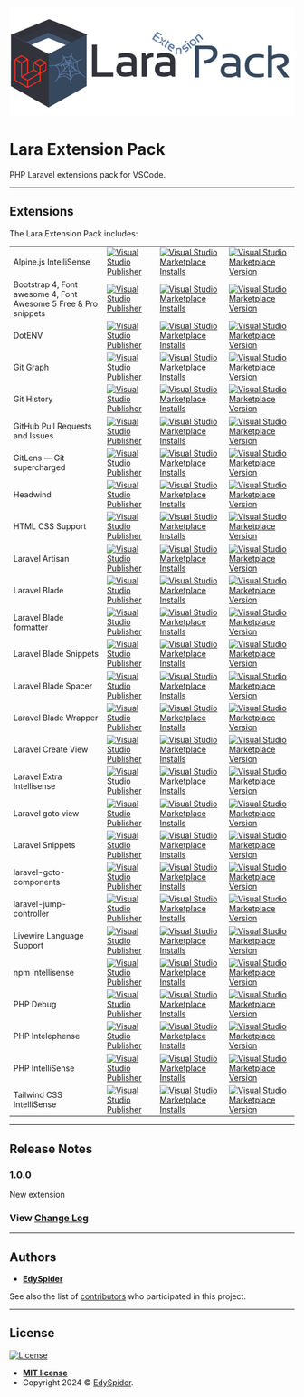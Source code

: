 ![Banner](icon.png)

# Lara Extension Pack

PHP Laravel extensions pack for VSCode.

---

## Extensions

The Lara Extension Pack includes:

<table>
  <tr>
    <td>Alpine.js IntelliSense</td>
    <td>
        <a href="https://marketplace.visualstudio.com/publishers/adrianwilczynski">
          <img alt="Visual Studio Publisher" src="https://img.shields.io/badge/publisher-Adrian Wilczynski-orange">
        </a>
    </td>
    <td>
        <a href="https://marketplace.visualstudio.com/items?itemName=adrianwilczynski.alpine-js-intellisense">
          <img alt="Visual Studio Marketplace Installs" src="https://img.shields.io/visual-studio-marketplace/i/adrianwilczynski.alpine-js-intellisense">
        </a>
    </td>
    <td>
        <a href="https://marketplace.visualstudio.com/items?itemName=adrianwilczynski.alpine-js-intellisense">
          <img alt="Visual Studio Marketplace Version" src="https://img.shields.io/visual-studio-marketplace/v/adrianwilczynski.alpine-js-intellisense">
        </a>
    </td>
  </tr>
  <tr>
    <td>Bootstrap 4, Font awesome 4, Font Awesome 5 Free & Pro snippets</td>
    <td>
        <a href="https://marketplace.visualstudio.com/publishers/thekalinga">
          <img alt="Visual Studio Publisher" src="https://img.shields.io/badge/publisher-Ashok Koyi-orange">
        </a>
    </td>
    <td>
        <a href="https://marketplace.visualstudio.com/items?itemName=thekalinga.bootstrap4-vscode">
          <img alt="Visual Studio Marketplace Installs" src="https://img.shields.io/visual-studio-marketplace/i/thekalinga.bootstrap4-vscode">
        </a>
    </td>
    <td>
        <a href="https://marketplace.visualstudio.com/items?itemName=thekalinga.bootstrap4-vscode">
          <img alt="Visual Studio Marketplace Version" src="https://img.shields.io/visual-studio-marketplace/v/thekalinga.bootstrap4-vscode">
        </a>
    </td>
  </tr>
  <tr>
    <td>DotENV</td>
    <td>
        <a href="https://marketplace.visualstudio.com/publishers/mikestead">
          <img alt="Visual Studio Publisher" src="https://img.shields.io/badge/publisher-mikestead-orange">
        </a>
    </td>
    <td>
        <a href="https://marketplace.visualstudio.com/items?itemName=mikestead.dotenv">
          <img alt="Visual Studio Marketplace Installs" src="https://img.shields.io/visual-studio-marketplace/i/mikestead.dotenv">
        </a>
    </td>
    <td>
        <a href="https://marketplace.visualstudio.com/items?itemName=mikestead.dotenv">
          <img alt="Visual Studio Marketplace Version" src="https://img.shields.io/visual-studio-marketplace/v/mikestead.dotenv">
        </a>
    </td>
  </tr>
  <tr>
    <td>Git Graph</td>
    <td>
        <a href="https://marketplace.visualstudio.com/publishers/mhutchie">
          <img alt="Visual Studio Publisher" src="https://img.shields.io/badge/publisher-mhutchie-orange">
        </a>
    </td>
    <td>
        <a href="https://marketplace.visualstudio.com/items?itemName=mhutchie.git-graph">
          <img alt="Visual Studio Marketplace Installs" src="https://img.shields.io/visual-studio-marketplace/i/mhutchie.git-graph">
        </a>
    </td>
    <td>
        <a href="https://marketplace.visualstudio.com/items?itemName=mhutchie.git-graph">
          <img alt="Visual Studio Marketplace Version" src="https://img.shields.io/visual-studio-marketplace/v/mhutchie.git-graph">
        </a>
    </td>
  </tr>
  <tr>
    <td>Git History</td>
    <td>
        <a href="https://marketplace.visualstudio.com/publishers/donjayamanne">
          <img alt="Visual Studio Publisher" src="https://img.shields.io/badge/publisher-Don Jayamanne-orange">
        </a>
    </td>
    <td>
        <a href="https://marketplace.visualstudio.com/items?itemName=donjayamanne.githistory">
          <img alt="Visual Studio Marketplace Installs" src="https://img.shields.io/visual-studio-marketplace/i/donjayamanne.githistory">
        </a>
    </td>
    <td>
        <a href="https://marketplace.visualstudio.com/items?itemName=donjayamanne.githistory">
          <img alt="Visual Studio Marketplace Version" src="https://img.shields.io/visual-studio-marketplace/v/donjayamanne.githistory">
        </a>
    </td>
  </tr>
  <tr>
    <td>GitHub Pull Requests and Issues</td>
    <td>
        <a href="https://marketplace.visualstudio.com/publishers/GitHub">
          <img alt="Visual Studio Publisher" src="https://img.shields.io/badge/publisher-GitHub-orange">
        </a>
    </td>
    <td>
        <a href="https://marketplace.visualstudio.com/items?itemName=GitHub.vscode-pull-request-github">
          <img alt="Visual Studio Marketplace Installs" src="https://img.shields.io/visual-studio-marketplace/i/GitHub.vscode-pull-request-github">
        </a>
    </td>
    <td>
        <a href="https://marketplace.visualstudio.com/items?itemName=GitHub.vscode-pull-request-github">
          <img alt="Visual Studio Marketplace Version" src="https://img.shields.io/visual-studio-marketplace/v/GitHub.vscode-pull-request-github">
        </a>
    </td>
  </tr>
  <tr>
    <td>GitLens — Git supercharged</td>
    <td>
        <a href="https://marketplace.visualstudio.com/publishers/eamodio">
          <img alt="Visual Studio Publisher" src="https://img.shields.io/badge/publisher-GitKraken-orange">
        </a>
    </td>
    <td>
        <a href="https://marketplace.visualstudio.com/items?itemName=eamodio.gitlens">
          <img alt="Visual Studio Marketplace Installs" src="https://img.shields.io/visual-studio-marketplace/i/eamodio.gitlens">
        </a>
    </td>
    <td>
        <a href="https://marketplace.visualstudio.com/items?itemName=eamodio.gitlens">
          <img alt="Visual Studio Marketplace Version" src="https://img.shields.io/visual-studio-marketplace/v/eamodio.gitlens">
        </a>
    </td>
  </tr>
  <tr>
    <td>Headwind</td>
    <td>
        <a href="https://marketplace.visualstudio.com/publishers/heybourn">
          <img alt="Visual Studio Publisher" src="https://img.shields.io/badge/publisher-Ryan Heybourn-orange">
        </a>
    </td>
    <td>
        <a href="https://marketplace.visualstudio.com/items?itemName=heybourn.headwind">
          <img alt="Visual Studio Marketplace Installs" src="https://img.shields.io/visual-studio-marketplace/i/heybourn.headwind">
        </a>
    </td>
    <td>
        <a href="https://marketplace.visualstudio.com/items?itemName=heybourn.headwind">
          <img alt="Visual Studio Marketplace Version" src="https://img.shields.io/visual-studio-marketplace/v/heybourn.headwind">
        </a>
    </td>
  </tr>
  <tr>
    <td>HTML CSS Support</td>
    <td>
        <a href="https://marketplace.visualstudio.com/publishers/ecmel">
          <img alt="Visual Studio Publisher" src="https://img.shields.io/badge/publisher-ecmel-orange">
        </a>
    </td>
    <td>
        <a href="https://marketplace.visualstudio.com/items?itemName=ecmel.vscode-html-css">
          <img alt="Visual Studio Marketplace Installs" src="https://img.shields.io/visual-studio-marketplace/i/ecmel.vscode-html-css">
        </a>
    </td>
    <td>
        <a href="https://marketplace.visualstudio.com/items?itemName=ecmel.vscode-html-css">
          <img alt="Visual Studio Marketplace Version" src="https://img.shields.io/visual-studio-marketplace/v/ecmel.vscode-html-css">
        </a>
    </td>
  </tr>
  <tr>
    <td>Laravel Artisan</td>
    <td>
        <a href="https://marketplace.visualstudio.com/publishers/ryannaddy">
          <img alt="Visual Studio Publisher" src="https://img.shields.io/badge/publisher-Ryan Naddy-orange">
        </a>
    </td>
    <td>
        <a href="https://marketplace.visualstudio.com/items?itemName=ryannaddy.laravel-artisan">
          <img alt="Visual Studio Marketplace Installs" src="https://img.shields.io/visual-studio-marketplace/i/ryannaddy.laravel-artisan">
        </a>
    </td>
    <td>
        <a href="https://marketplace.visualstudio.com/items?itemName=ryannaddy.laravel-artisan">
          <img alt="Visual Studio Marketplace Version" src="https://img.shields.io/visual-studio-marketplace/v/ryannaddy.laravel-artisan">
        </a>
    </td>
  </tr>
  <tr>
    <td>Laravel Blade</td>
    <td>
        <a href="https://marketplace.visualstudio.com/publishers/amirmarmul">
          <img alt="Visual Studio Publisher" src="https://img.shields.io/badge/publisher-amirmarmul-orange">
        </a>
    </td>
    <td>
        <a href="https://marketplace.visualstudio.com/items?itemName=amirmarmul.laravel-blade-vscode">
          <img alt="Visual Studio Marketplace Installs" src="https://img.shields.io/visual-studio-marketplace/i/amirmarmul.laravel-blade-vscode">
        </a>
    </td>
    <td>
        <a href="https://marketplace.visualstudio.com/items?itemName=amirmarmul.laravel-blade-vscode">
          <img alt="Visual Studio Marketplace Version" src="https://img.shields.io/visual-studio-marketplace/v/amirmarmul.laravel-blade-vscode">
        </a>
    </td>
  </tr>
  <tr>
    <td>Laravel Blade formatter</td>
    <td>
        <a href="https://marketplace.visualstudio.com/publishers/shufo">
          <img alt="Visual Studio Publisher" src="https://img.shields.io/badge/publisher-Shuhei Hayashibara-orange">
        </a>
    </td>
    <td>
        <a href="https://marketplace.visualstudio.com/items?itemName=shufo.vscode-blade-formatter">
          <img alt="Visual Studio Marketplace Installs" src="https://img.shields.io/visual-studio-marketplace/i/shufo.vscode-blade-formatter">
        </a>
    </td>
    <td>
        <a href="https://marketplace.visualstudio.com/items?itemName=shufo.vscode-blade-formatter">
          <img alt="Visual Studio Marketplace Version" src="https://img.shields.io/visual-studio-marketplace/v/shufo.vscode-blade-formatter">
        </a>
    </td>
  </tr>
  <tr>
    <td>Laravel Blade Snippets</td>
    <td>
        <a href="https://marketplace.visualstudio.com/publishers/onecentlin">
          <img alt="Visual Studio Publisher" src="https://img.shields.io/badge/publisher-Winnie Lin-orange">
        </a>
    </td>
    <td>
        <a href="https://marketplace.visualstudio.com/items?itemName=onecentlin.laravel-blade">
          <img alt="Visual Studio Marketplace Installs" src="https://img.shields.io/visual-studio-marketplace/i/onecentlin.laravel-blade">
        </a>
    </td>
    <td>
        <a href="https://marketplace.visualstudio.com/items?itemName=onecentlin.laravel-blade">
          <img alt="Visual Studio Marketplace Version" src="https://img.shields.io/visual-studio-marketplace/v/onecentlin.laravel-blade">
        </a>
    </td>
  </tr>
  <tr>
    <td>Laravel Blade Spacer</td>
    <td>
        <a href="https://marketplace.visualstudio.com/publishers/austenc">
          <img alt="Visual Studio Publisher" src="https://img.shields.io/badge/publisher-Austen Cameron-orange">
        </a>
    </td>
    <td>
        <a href="https://marketplace.visualstudio.com/items?itemName=austenc.laravel-blade-spacer">
          <img alt="Visual Studio Marketplace Installs" src="https://img.shields.io/visual-studio-marketplace/i/austenc.laravel-blade-spacer">
        </a>
    </td>
    <td>
        <a href="https://marketplace.visualstudio.com/items?itemName=austenc.laravel-blade-spacer">
          <img alt="Visual Studio Marketplace Version" src="https://img.shields.io/visual-studio-marketplace/v/austenc.laravel-blade-spacer">
        </a>
    </td>
  </tr>
  <tr>
    <td>Laravel Blade Wrapper</td>
    <td>
        <a href="https://marketplace.visualstudio.com/publishers/IHunte">
          <img alt="Visual Studio Publisher" src="https://img.shields.io/badge/publisher-Ihunte-orange">
        </a>
    </td>
    <td>
        <a href="https://marketplace.visualstudio.com/items?itemName=IHunte.laravel-blade-wrapper">
          <img alt="Visual Studio Marketplace Installs" src="https://img.shields.io/visual-studio-marketplace/i/IHunte.laravel-blade-wrapper">
        </a>
    </td>
    <td>
        <a href="https://marketplace.visualstudio.com/items?itemName=IHunte.laravel-blade-wrapper">
          <img alt="Visual Studio Marketplace Version" src="https://img.shields.io/visual-studio-marketplace/v/IHunte.laravel-blade-wrapper">
        </a>
    </td>
  </tr>
  <tr>
    <td>Laravel Create View</td>
    <td>
        <a href="https://marketplace.visualstudio.com/publishers/glitchbl">
          <img alt="Visual Studio Publisher" src="https://img.shields.io/badge/publisher-glitchbl-orange">
        </a>
    </td>
    <td>
        <a href="https://marketplace.visualstudio.com/items?itemName=glitchbl.laravel-create-view">
          <img alt="Visual Studio Marketplace Installs" src="https://img.shields.io/visual-studio-marketplace/i/glitchbl.laravel-create-view">
        </a>
    </td>
    <td>
        <a href="https://marketplace.visualstudio.com/items?itemName=glitchbl.laravel-create-view">
          <img alt="Visual Studio Marketplace Version" src="https://img.shields.io/visual-studio-marketplace/v/glitchbl.laravel-create-view">
        </a>
    </td>
  </tr>
  <tr>
    <td>Laravel Extra Intellisense</td>
    <td>
        <a href="https://marketplace.visualstudio.com/publishers/amiralizadeh9480">
          <img alt="Visual Studio Publisher" src="https://img.shields.io/badge/publisher-amir-orange">
        </a>
    </td>
    <td>
        <a href="https://marketplace.visualstudio.com/items?itemName=amiralizadeh9480.laravel-extra-intellisense">
          <img alt="Visual Studio Marketplace Installs" src="https://img.shields.io/visual-studio-marketplace/i/amiralizadeh9480.laravel-extra-intellisense">
        </a>
    </td>
    <td>
        <a href="https://marketplace.visualstudio.com/items?itemName=amiralizadeh9480.laravel-extra-intellisense">
          <img alt="Visual Studio Marketplace Version" src="https://img.shields.io/visual-studio-marketplace/v/amiralizadeh9480.laravel-extra-intellisense">
        </a>
    </td>
  </tr>
  <tr>
    <td>Laravel goto view</td>
    <td>
        <a href="https://marketplace.visualstudio.com/publishers/codingyu">
          <img alt="Visual Studio Publisher" src="https://img.shields.io/badge/publisher-codingyu-orange">
        </a>
    </td>
    <td>
        <a href="https://marketplace.visualstudio.com/items?itemName=codingyu.laravel-goto-view">
          <img alt="Visual Studio Marketplace Installs" src="https://img.shields.io/visual-studio-marketplace/i/codingyu.laravel-goto-view">
        </a>
    </td>
    <td>
        <a href="https://marketplace.visualstudio.com/items?itemName=codingyu.laravel-goto-view">
          <img alt="Visual Studio Marketplace Version" src="https://img.shields.io/visual-studio-marketplace/v/codingyu.laravel-goto-view">
        </a>
    </td>
  </tr>
  <tr>
    <td>Laravel Snippets</td>
    <td>
        <a href="https://marketplace.visualstudio.com/publishers/onecentlin">
          <img alt="Visual Studio Publisher" src="https://img.shields.io/badge/publisher-Winnie Lin-orange">
        </a>
    </td>
    <td>
        <a href="https://marketplace.visualstudio.com/items?itemName=onecentlin.laravel5-snippets">
          <img alt="Visual Studio Marketplace Installs" src="https://img.shields.io/visual-studio-marketplace/i/onecentlin.laravel5-snippets">
        </a>
    </td>
    <td>
        <a href="https://marketplace.visualstudio.com/items?itemName=onecentlin.laravel5-snippets">
          <img alt="Visual Studio Marketplace Version" src="https://img.shields.io/visual-studio-marketplace/v/onecentlin.laravel5-snippets">
        </a>
    </td>
  </tr>
  <tr>
    <td>laravel-goto-components</td>
    <td>
        <a href="https://marketplace.visualstudio.com/publishers/naoray">
          <img alt="Visual Studio Publisher" src="https://img.shields.io/badge/publisher-naoray-orange">
        </a>
    </td>
    <td>
        <a href="https://marketplace.visualstudio.com/items?itemName=naoray.laravel-goto-components">
          <img alt="Visual Studio Marketplace Installs" src="https://img.shields.io/visual-studio-marketplace/i/naoray.laravel-goto-components">
        </a>
    </td>
    <td>
        <a href="https://marketplace.visualstudio.com/items?itemName=naoray.laravel-goto-components">
          <img alt="Visual Studio Marketplace Version" src="https://img.shields.io/visual-studio-marketplace/v/naoray.laravel-goto-components">
        </a>
    </td>
  </tr>
  <tr>
    <td>laravel-jump-controller</td>
    <td>
        <a href="https://marketplace.visualstudio.com/publishers/pgl">
          <img alt="Visual Studio Publisher" src="https://img.shields.io/badge/publisher-pgl-orange">
        </a>
    </td>
    <td>
        <a href="https://marketplace.visualstudio.com/items?itemName=pgl.laravel-jump-controller">
          <img alt="Visual Studio Marketplace Installs" src="https://img.shields.io/visual-studio-marketplace/i/pgl.laravel-jump-controller">
        </a>
    </td>
    <td>
        <a href="https://marketplace.visualstudio.com/items?itemName=pgl.laravel-jump-controller">
          <img alt="Visual Studio Marketplace Version" src="https://img.shields.io/visual-studio-marketplace/v/pgl.laravel-jump-controller">
        </a>
    </td>
  </tr>
  <tr>
    <td>Livewire Language Support</td>
    <td>
        <a href="https://marketplace.visualstudio.com/publishers/cierra">
          <img alt="Visual Studio Publisher" src="https://img.shields.io/badge/publisher-cierra-orange">
        </a>
    </td>
    <td>
        <a href="https://marketplace.visualstudio.com/items?itemName=cierra.livewire-vscode">
          <img alt="Visual Studio Marketplace Installs" src="https://img.shields.io/visual-studio-marketplace/i/cierra.livewire-vscode">
        </a>
    </td>
    <td>
        <a href="https://marketplace.visualstudio.com/items?itemName=cierra.livewire-vscode">
          <img alt="Visual Studio Marketplace Version" src="https://img.shields.io/visual-studio-marketplace/v/cierra.livewire-vscode">
        </a>
    </td>
  </tr>
  <tr>
    <td>npm Intellisense</td>
    <td>
        <a href="https://marketplace.visualstudio.com/publishers/christian-kohler">
          <img alt="Visual Studio Publisher" src="https://img.shields.io/badge/publisher-Christian Kohler-orange">
        </a>
    </td>
    <td>
        <a href="https://marketplace.visualstudio.com/items?itemName=christian-kohler.npm-intellisense">
          <img alt="Visual Studio Marketplace Installs" src="https://img.shields.io/visual-studio-marketplace/i/christian-kohler.npm-intellisense">
        </a>
    </td>
    <td>
        <a href="https://marketplace.visualstudio.com/items?itemName=christian-kohler.npm-intellisense">
          <img alt="Visual Studio Marketplace Version" src="https://img.shields.io/visual-studio-marketplace/v/christian-kohler.npm-intellisense">
        </a>
    </td>
  </tr>
  <tr>
    <td>PHP Debug</td>
    <td>
        <a href="https://marketplace.visualstudio.com/publishers/xdebug">
          <img alt="Visual Studio Publisher" src="https://img.shields.io/badge/publisher-Xdebug-orange">
        </a>
    </td>
    <td>
        <a href="https://marketplace.visualstudio.com/items?itemName=xdebug.php-debug">
          <img alt="Visual Studio Marketplace Installs" src="https://img.shields.io/visual-studio-marketplace/i/xdebug.php-debug">
        </a>
    </td>
    <td>
        <a href="https://marketplace.visualstudio.com/items?itemName=xdebug.php-debug">
          <img alt="Visual Studio Marketplace Version" src="https://img.shields.io/visual-studio-marketplace/v/xdebug.php-debug">
        </a>
    </td>
  </tr>
  <tr>
    <td>PHP Intelephense</td>
    <td>
        <a href="https://marketplace.visualstudio.com/publishers/bmewburn">
          <img alt="Visual Studio Publisher" src="https://img.shields.io/badge/publisher-Ben Mewburn-orange">
        </a>
    </td>
    <td>
        <a href="https://marketplace.visualstudio.com/items?itemName=bmewburn.vscode-intelephense-client">
          <img alt="Visual Studio Marketplace Installs" src="https://img.shields.io/visual-studio-marketplace/i/bmewburn.vscode-intelephense-client">
        </a>
    </td>
    <td>
        <a href="https://marketplace.visualstudio.com/items?itemName=bmewburn.vscode-intelephense-client">
          <img alt="Visual Studio Marketplace Version" src="https://img.shields.io/visual-studio-marketplace/v/bmewburn.vscode-intelephense-client">
        </a>
    </td>
  </tr>
  <tr>
    <td>PHP IntelliSense</td>
    <td>
        <a href="https://marketplace.visualstudio.com/publishers/zobo">
          <img alt="Visual Studio Publisher" src="https://img.shields.io/badge/publisher-Damjan Cvetko-orange">
        </a>
    </td>
    <td>
        <a href="https://marketplace.visualstudio.com/items?itemName=zobo.php-intellisense">
          <img alt="Visual Studio Marketplace Installs" src="https://img.shields.io/visual-studio-marketplace/i/zobo.php-intellisense">
        </a>
    </td>
    <td>
        <a href="https://marketplace.visualstudio.com/items?itemName=zobo.php-intellisense">
          <img alt="Visual Studio Marketplace Version" src="https://img.shields.io/visual-studio-marketplace/v/zobo.php-intellisense">
        </a>
    </td>
  </tr>
  <tr>
    <td>Tailwind CSS IntelliSense</td>
    <td>
        <a href="https://marketplace.visualstudio.com/publishers/bradlc">
          <img alt="Visual Studio Publisher" src="https://img.shields.io/badge/publisher-Tailwind Labs-orange">
        </a>
    </td>
    <td>
        <a href="https://marketplace.visualstudio.com/items?itemName=bradlc.vscode-tailwindcss">
          <img alt="Visual Studio Marketplace Installs" src="https://img.shields.io/visual-studio-marketplace/i/bradlc.vscode-tailwindcss">
        </a>
    </td>
    <td>
        <a href="https://marketplace.visualstudio.com/items?itemName=bradlc.vscode-tailwindcss">
          <img alt="Visual Studio Marketplace Version" src="https://img.shields.io/visual-studio-marketplace/v/bradlc.vscode-tailwindcss">
        </a>
    </td>
  </tr>
</table>

---

## Release Notes

### 1.0.0

New extension

### View [Change Log](https://github.com/edyspider/LaraExtensionPack/blob/master/CHANGELOG.md)

---

## Authors

* [**EdySpider**](https://github.com/edyspider/)

See also the list of [contributors](https://github.com/edyspider/LaraExtensionPack/contributors) who participated in this project.

---

## License

[![License](https://img.shields.io/:license-mit-blue.svg?style=flat-square)](http://badges.mit-license.org)

* **[MIT license](https://github.com/edyspider/LaraExtensionPack/blob/master/LICENSE)**
* Copyright 2024 &copy; <a href="https://github.com/edyspider" target="_blank">EdySpider</a>.
